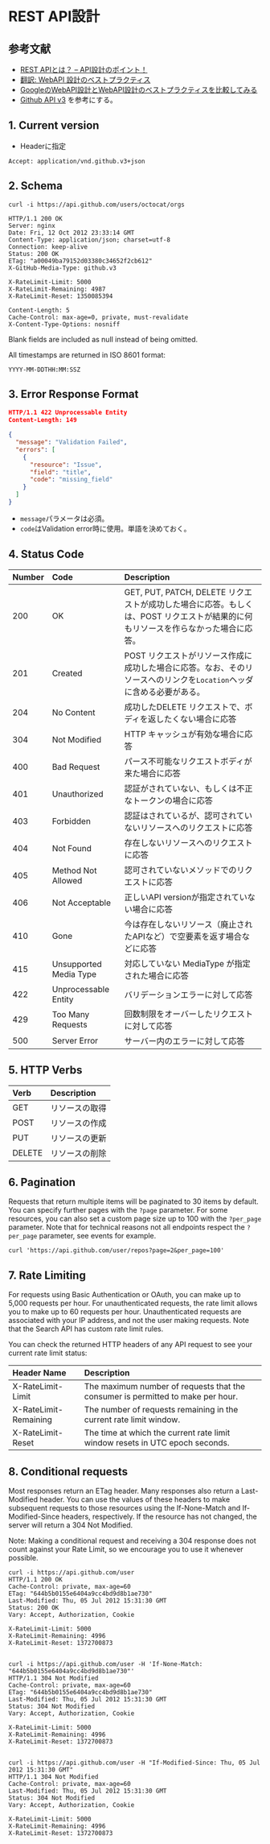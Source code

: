 # REST API設計

## 参考文献
* [REST APIとは？ – API設計のポイント！](http://wp.tech-style.info/archives/683)
* [翻訳: WebAPI 設計のベストプラクティス](http://qiita.com/mserizawa/items/b833e407d89abd21ee72)
* [GoogleのWebAPI設計とWebAPI設計のベストプラクティスを比較してみる](http://qiita.com/howdy39/items/3b2b14ce73ec44c54f7b)
* [Github API v3](https://developer.github.com/v3/) を参考にする。

## 1. Current version
* Headerに指定

`Accept: application/vnd.github.v3+json`

## 2. Schema
```
curl -i https://api.github.com/users/octocat/orgs

HTTP/1.1 200 OK
Server: nginx
Date: Fri, 12 Oct 2012 23:33:14 GMT
Content-Type: application/json; charset=utf-8
Connection: keep-alive
Status: 200 OK
ETag: "a00049ba79152d03380c34652f2cb612"
X-GitHub-Media-Type: github.v3

X-RateLimit-Limit: 5000
X-RateLimit-Remaining: 4987
X-RateLimit-Reset: 1350085394

Content-Length: 5
Cache-Control: max-age=0, private, must-revalidate
X-Content-Type-Options: nosniff
```
Blank fields are included as null instead of being omitted.

All timestamps are returned in ISO 8601 format:

`YYYY-MM-DDTHH:MM:SSZ`

## 3. Error Response Format
```error.json
HTTP/1.1 422 Unprocessable Entity
Content-Length: 149

{
  "message": "Validation Failed",
  "errors": [
    {
      "resource": "Issue",
      "field": "title",
      "code": "missing_field"
    }
  ]
}
```
* `message`パラメータは必須。
* `code`はValidation error時に使用。単語を決めておく。

## 4. Status Code
|Number|Code|Description|
|:------|:------|:------|
|200|OK|GET, PUT, PATCH, DELETE リクエストが成功した場合に応答。もしくは、POST リクエストが結果的に何もリソースを作らなかった場合に応答。|
|201|Created|POST リクエストがリソース作成に成功した場合に応答。なお、そのリソースへのリンクを`Location`ヘッダに含める必要がある。|
|204|No Content|成功したDELETE リクエストで、ボディを返したくない場合に応答|
|304|Not Modified|HTTP キャッシュが有効な場合に応答|
|400|Bad Request|パース不可能なリクエストボディが来た場合に応答|
|401|Unauthorized|認証がされていない、もしくは不正なトークンの場合に応答|
|403|Forbidden|認証はされているが、認可されていないリソースへのリクエストに応答|
|404|Not Found|存在しないリソースへのリクエストに応答|
|405|Method Not Allowed|認可されていないメソッドでのリクエストに応答|
|406|Not Acceptable|正しいAPI versionが指定されていない場合に応答|
|410|Gone|今は存在しないリソース（廃止されたAPIなど）で空要素を返す場合などに応答|
|415|Unsupported Media Type|対応していない MediaType が指定された場合に応答|
|422|Unprocessable Entity|バリデーションエラーに対して応答|
|429|Too Many Requests|回数制限をオーバーしたリクエストに対して応答|
|500|Server Error|サーバー内のエラーに対して応答|

## 5. HTTP Verbs
|Verb|Description|
|:------|:------|
|GET|リソースの取得|
|POST|リソースの作成|
|PUT|リソースの更新|
|DELETE|リソースの削除|

## 6. Pagination
Requests that return multiple items will be paginated to 30 items by default. You can specify further pages with the `?page` parameter. For some resources, you can also set a custom page size up to 100 with the `?per_page` parameter. Note that for technical reasons not all endpoints respect the `?per_page` parameter, see events for example.

`curl 'https://api.github.com/user/repos?page=2&per_page=100'`

## 7. Rate Limiting
For requests using Basic Authentication or OAuth, you can make up to 5,000 requests per hour. For unauthenticated requests, the rate limit allows you to make up to 60 requests per hour. Unauthenticated requests are associated with your IP address, and not the user making requests. Note that the Search API has custom rate limit rules.

You can check the returned HTTP headers of any API request to see your current rate limit status:

|Header Name|Description|
|:------|:------|
|X-RateLimit-Limit|The maximum number of requests that the consumer is permitted to make per hour.|
|X-RateLimit-Remaining|The number of requests remaining in the current rate limit window.|
|X-RateLimit-Reset| The time at which the current rate limit window resets in UTC epoch seconds.|

## 8. Conditional requests
Most responses return an ETag header. Many responses also return a Last-Modified header. You can use the values of these headers to make subsequent requests to those resources using the If-None-Match and If-Modified-Since headers, respectively. If the resource has not changed, the server will return a 304 Not Modified.

Note: Making a conditional request and receiving a 304 response does not count against your Rate Limit, so we encourage you to use it whenever possible.

```
curl -i https://api.github.com/user
HTTP/1.1 200 OK
Cache-Control: private, max-age=60
ETag: "644b5b0155e6404a9cc4bd9d8b1ae730"
Last-Modified: Thu, 05 Jul 2012 15:31:30 GMT
Status: 200 OK
Vary: Accept, Authorization, Cookie

X-RateLimit-Limit: 5000
X-RateLimit-Remaining: 4996
X-RateLimit-Reset: 1372700873


curl -i https://api.github.com/user -H 'If-None-Match: "644b5b0155e6404a9cc4bd9d8b1ae730"'
HTTP/1.1 304 Not Modified
Cache-Control: private, max-age=60
ETag: "644b5b0155e6404a9cc4bd9d8b1ae730"
Last-Modified: Thu, 05 Jul 2012 15:31:30 GMT
Status: 304 Not Modified
Vary: Accept, Authorization, Cookie

X-RateLimit-Limit: 5000
X-RateLimit-Remaining: 4996
X-RateLimit-Reset: 1372700873


curl -i https://api.github.com/user -H "If-Modified-Since: Thu, 05 Jul 2012 15:31:30 GMT"
HTTP/1.1 304 Not Modified
Cache-Control: private, max-age=60
Last-Modified: Thu, 05 Jul 2012 15:31:30 GMT
Status: 304 Not Modified
Vary: Accept, Authorization, Cookie

X-RateLimit-Limit: 5000
X-RateLimit-Remaining: 4996
X-RateLimit-Reset: 1372700873
```
